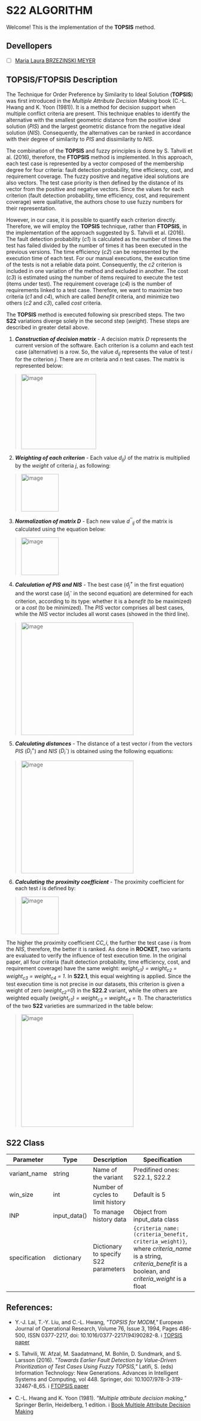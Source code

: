 # S22 ALGORITHM

Welcome! This is the implementation of the **TOPSIS** method.

## Devellopers

- [ ] [Maria Laura BRZEZINSKI MEYER](https://github.com/laurabrzmeyer)

## TOPSIS/FTOPSIS Description

The Technique for Order Preference by Similarity to Ideal Solution (**TOPSIS**) was first introduced in the *Multiple Attribute Decision Making* book (C.-L. Hwang and K. Yoon (1981)). 
It is a method for decision support when multiple conflict criteria are present. 
This technique enables to identify the alternative with the smallest geometric distance from the positive ideal solution (*PIS*) and the largest geometric distance from the negative ideal solution (*NIS*). 
Consequently, the alternatives can be ranked in accordance with their degree of similarity to *PIS* and dissimilarity to *NIS*.

The combination of the **TOPSIS** and fuzzy principles is done by S. Tahvili et al. (2016), therefore, the **FTOPSIS** method is implemented. 
In this approach, each test case is represented by a vector composed of the membership degree for four criteria: fault detection probability, time efficiency, cost, and requirement coverage. 
The fuzzy positive and negative ideal solutions are also vectors. The test case priority is then defined by the distance of its vector from the positive and negative vectors. 
Since the values for each criterion (fault detection probability, time efficiency, cost, and requirement coverage) were qualitative, the authors chose to use fuzzy numbers for their representation. 

However, in our case, it is possible to quantify each criterion directly. Therefore, we will employ the **TOPSIS** technique, rather than **FTOPSIS**, in the implementation of the approach suggested by S. Tahvili et al. (2016).
The fault detection probability (*c1*) is calculated as the number of times the test has failed divided by the number of times it has been executed in the previous versions. 
The time efficiency (*c2*) can be represented by the execution time of each test. For our manual executions, the execution time of the tests is not a reliable data point. 
Consequently, the *c2* criterion is included in one variation of the method and excluded in another. 
The cost (*c3*) is estimated using the number of items required to execute the test (items under test). 
The requirement coverage (*c4*) is the number of requirements linked to a test case. 
Therefore, we want to maximize two criteria (*c1* and *c4*), which are called *benefit* criteria, and minimize two others (*c2* and *c3*), called *cost* criteria. 

The **TOPSIS** method is executed following six prescribed steps. The two **S22** variations diverge solely in the second step (*weight*). These steps are described in greater detail above.

1. ***Construction of decision matrix*** - A decision matrix *D* represents the current version of the software. Each criterion is a column and each test case (alternative) is a row. So, the value *d<sub>ij</sub>* represents the value of test *i* for the criterion *j*. There are *m* criteria and *n* test cases. The matrix is represented below:
> <img width="200" alt="image" src="https://github.com/user-attachments/assets/781f2058-8773-40db-9622-a56da152dbdf">

2. ***Weighting of each criterion*** - Each value *d<sub>ij</sub>}* of the matrix is multiplied by the *weight* of criteria *j*, as following:
> <img width="100" alt="image" src="https://github.com/user-attachments/assets/c9325338-96dd-4bf1-b28c-148f5c56b342">

3. ***Normalization of matrix D*** - Each new value *d<sup>''</sup><sub>ij</sub>* of the matrix is calculated using the equation below:
> <img width="100" alt="image" src="https://github.com/user-attachments/assets/5c9728ca-e415-4fe3-b4b1-f0dbba0d2a3d">

4. ***Calculation of PIS and NIS*** - The best case (*d<sub>j</sub><sup>+</sup>* in the first equation) and the worst case (*d<sub>j</sub><sup>-</sup>* in the second equation) are determined for each criterion, according to its type: whether it is a *benefit* (to be maximized) or a *cost* (to be minimized). The *PIS* vector comprises all best cases, while the *NIS* vector includes all worst cases (showed in the third line).
> <img width="300" alt="image" src="https://github.com/user-attachments/assets/596e0ea7-b32d-4246-9e30-9cb0f8dba50f">

5. ***Calculating distances*** - The distance of a test vector *i* from the vectors *PIS* (*D<sub>i</sub><sup>+</sup>*) and *NIS* (*D<sub>i</sub><sup>-</sup>*) is obtained using the following equations:
> <img width="300" alt="image" src="https://github.com/user-attachments/assets/31c9ef1b-19aa-47c0-a259-ff89a3324a65">

6. ***Calculating the proximity coefficient*** - The proximity coefficient for each test *i* is defined by:
> <img width="100" alt="image" src="https://github.com/user-attachments/assets/a8c28cf9-3000-4976-a289-ca237c3c51f6">

The higher the proximity coefficient *CC_i*, the further the test case *i* is from the *NIS*, therefore, the better it is ranked.
As done in **ROCKET**, two variants are evaluated to verify the influence of test execution time. In the original paper, all four criteria (fault detection probability, time efficiency, cost, and requirement coverage) have the same weight: *weight<sub>c1</sub>} = weight<sub>c2</sub> = weight<sub>c3</sub> = weight<sub>c4</sub> = 1*. 
In **S22.1**, this equal weighting is applied. Since the test execution time is not precise in our datasets, this criterion is given a weight of zero (*weight<sub>c2</sub>=0*) in the **S22.2** variant, while the others are weighted equally (*weight<sub>c1</sub>} = weight<sub>c3</sub> = weight<sub>c4</sub> = 1*). 
The characteristics of the two **S22** varieties are summarized in the table below:

> <img width="300" alt="image" src="https://github.com/user-attachments/assets/d080b970-f990-4948-b5f0-8ab406db62b7">

## S22 Class
| Parameter | Type | Description | Specification |
| ------------- | ------------- | ------------- | ------------- |
| variant_name  | string  | Name of the variant | Predifined ones: S22.1, S22.2 |
| win_size  | int  | Number of cycles to limit history | Default  is 5 | 
| INP  | input_data()  | To manage history data | Object from input_data class |
| specification  | dictionary | Dictionary to specify S22 parameters | ``` {criteria_name:(criteria_benefit, criteria_weight)} ```, where *criteria_name* is a string, *criteria_benefit* is a boolean, and *criteria_weight* is a float |

## References:
- Y.-J. Lai, T.-Y. Liu, and C.-L. Hwang, *"TOPSIS for MODM,"* European Journal of Operational Research, Volume 76, Issue 3, 1994, Pages 486-500, ISSN 0377-2217, doi: 10.1016/0377-2217(94)90282-8.
ℹ️ [TOPSIS paper](https://www.sciencedirect.com/science/article/pii/0377221794902828)
      
- S. Tahvili, W. Afzal, M. Saadatmand, M. Bohlin, D. Sundmark, and S. Larsson (2016). *"Towards Earlier Fault Detection by Value-Driven Prioritization of Test Cases Using Fuzzy TOPSIS,"* Latifi, S. (eds) Information Technology: New Generations. Advances in Intelligent Systems and Computing, vol 448. Springer, doi: 10.1007/978-3-319-32467-8_65.
ℹ️ [FTOPSIS paper](https://doi.org/10.1007/978-3-319-32467-8_65)
      
- C.-L. Hwang and K. Yoon (1981). *"Multiple attribute decision making,"* Springer Berlin, Heidelberg, 1 edition.
ℹ️ [Book Multiple Attribute Decision Making](https://link.springer.com/book/10.1007/978-3-642-48318-9)
    
    
